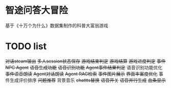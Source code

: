 # 智途问答大冒险
基于《十万个为什么》数据集制作的科普大富翁游戏

# TODO list
~~对话steam输出~~
~~多人session状态保存~~
~~游戏结束判定~~
~~游戏结算~~
~~游戏进度判定~~
~~事件NPC Agent~~
~~语音生成功能~~
~~语音识别功能~~
~~Agent事件结果判定~~
语音识别功能优化
~~事件语音朗读~~
~~Agent对话朗读~~
~~Agent RAG检索~~
~~事件图片展示~~
~~界面丰富度优化~~
事件生成评价排序
~~问题推荐~~
背景音乐
~~chattts替换~~
~~语音开关~~
~~语音并行生成~~
~~血条显示~~